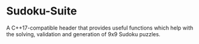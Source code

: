 # Sudoku-Suite
 A C++17-compatible header that provides useful functions which help with the solving, validation and generation of 9x9 Sudoku puzzles.
